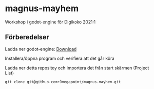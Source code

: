 # magnus-mayhem
Workshop i godot-engine för Digikoko 2021:1

## Förberedelser
Ladda ner godot-engine: [Download](https://godotengine.org/download)

Installera/öppna program och verifiera att det går köra

Ladda ner detta repositoy och importera det från start skärmen (Project List)

`git clone git@github.com:Omegapoint/magnus-mayhem.git`

